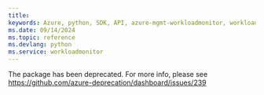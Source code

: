 ```yaml
---
title: 
keywords: Azure, python, SDK, API, azure-mgmt-workloadmonitor, workloadmonitor
ms.date: 09/14/2024
ms.topic: reference
ms.devlang: python
ms.service: workloadmonitor
---
```

The package has been deprecated. For more info, please see https://github.com/azure-deprecation/dashboard/issues/239

